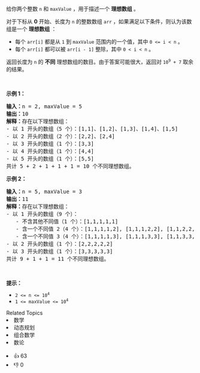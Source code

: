 <p>给你两个整数 <code>n</code> 和 <code>maxValue</code> ，用于描述一个 <strong>理想数组</strong> 。</p>

<p>对于下标从 <strong>0</strong> 开始、长度为 <code>n</code> 的整数数组 <code>arr</code> ，如果满足以下条件，则认为该数组是一个 <strong>理想数组</strong> ：</p>

<ul> 
 <li>每个 <code>arr[i]</code> 都是从 <code>1</code> 到 <code>maxValue</code> 范围内的一个值，其中 <code>0 &lt;= i &lt; n</code> 。</li> 
 <li>每个 <code>arr[i]</code> 都可以被 <code>arr[i - 1]</code> 整除，其中 <code>0 &lt; i &lt; n</code> 。</li> 
</ul>

<p>返回长度为 <code>n</code> 的 <strong>不同</strong> 理想数组的数目。由于答案可能很大，返回对 <code>10<sup>9</sup> + 7</code> 取余的结果。</p>

<p>&nbsp;</p>

<p><strong>示例 1：</strong></p>

<pre><strong>输入：</strong>n = 2, maxValue = 5
<strong>输出：</strong>10
<strong>解释：</strong>存在以下理想数组：
- 以 1 开头的数组（5 个）：[1,1]、[1,2]、[1,3]、[1,4]、[1,5]
- 以 2 开头的数组（2 个）：[2,2]、[2,4]
- 以 3 开头的数组（1 个）：[3,3]
- 以 4 开头的数组（1 个）：[4,4]
- 以 5 开头的数组（1 个）：[5,5]
共计 5 + 2 + 1 + 1 + 1 = 10 个不同理想数组。
</pre>

<p><strong>示例 2：</strong></p>

<pre><strong>输入：</strong>n = 5, maxValue = 3
<strong>输出：</strong>11
<strong>解释：</strong>存在以下理想数组：
- 以 1 开头的数组（9 个）：
   - 不含其他不同值（1 个）：[1,1,1,1,1] 
   - 含一个不同值 2（4 个）：[1,1,1,1,2], [1,1,1,2,2], [1,1,2,2,2], [1,2,2,2,2]
   - 含一个不同值 3（4 个）：[1,1,1,1,3], [1,1,1,3,3], [1,1,3,3,3], [1,3,3,3,3]
- 以 2 开头的数组（1 个）：[2,2,2,2,2]
- 以 3 开头的数组（1 个）：[3,3,3,3,3]
共计 9 + 1 + 1 = 11 个不同理想数组。
</pre>

<p>&nbsp;</p>

<p><strong>提示：</strong></p>

<ul> 
 <li><code>2 &lt;= n &lt;= 10<sup>4</sup></code></li> 
 <li><code>1 &lt;= maxValue &lt;= 10<sup>4</sup></code></li> 
</ul>

<div><div>Related Topics</div><div><li>数学</li><li>动态规划</li><li>组合数学</li><li>数论</li></div></div><br><div><li>👍 63</li><li>👎 0</li></div>